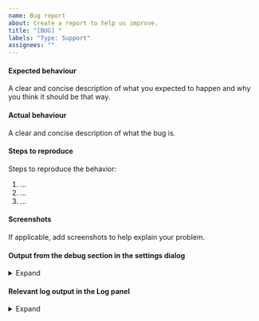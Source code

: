 ```yaml
---
name: Bug report
about: Create a report to help us improve.
title: "[BUG] "
labels: "Type: Support"
assignees: ""
---
```


<!--
If you are able to open the application, the best way to gather all needed
information and post questions, feature requests or issues, is to use
the issue assistant in the "Help menu"!

The menu entry is named "Post questions, feature requests or issues".

If you have an issue with a script please open an issue on
https://github.com/qownnotes/scripts/issues and mention the authors of the script.
You will find the authors in the *Script repository*.
-->

#### Expected behaviour

A clear and concise description of what you expected to happen
and why you think it should be that way.

#### Actual behaviour

A clear and concise description of what the bug is.

#### Steps to reproduce

Steps to reproduce the behavior:

1. ...
2. ...
3. ...

#### Screenshots

If applicable, add screenshots to help explain your problem.

#### Output from the debug section in the settings dialog

<details><summary>Expand</summary>

<!--
Replace this with the output.
Please don't use a code-block, the output is already formatted!
-->

</details>

#### Relevant log output in the Log panel

<!--
You have to enable the Log panel in the Windows menu!
Please also enable debug output in the options of panel.
Alternatively you can also turn on a log file in the settings.
-->

<details><summary>Expand</summary>

<!-- Output goes here -->
</details>
